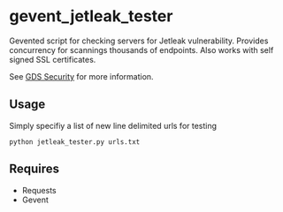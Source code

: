 # gevent_jetleak_tester
Gevented script for checking servers for Jetleak vulnerability.  Provides concurrency for scannings thousands of endpoints.  Also works with self signed SSL certificates.  

See [GDS Security](http://blog.gdssecurity.com/labs/2015/2/25/jetleak-vulnerability-remote-leakage-of-shared-buffers-in-je.html) for more information.

## Usage
Simply specifiy a list of new line delimited urls for testing

```
python jetleak_tester.py urls.txt
```

## Requires
* Requests
* Gevent
